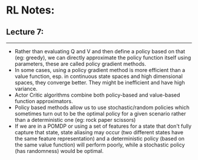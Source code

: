 # RL Notes:

## Lecture 7:
---
* Rather than evaluating Q and V and then define a policy based on that (eg: greedy), we can directly approximate the policy function itself using parameters, these are called policy gradient methods.
* In some cases, using a policy gradient method is more efficient than a value function, esp. in continuous state spaces and high dimensional spaces, they converge better. They might be inefficient and have high variance.
* Actor Critic algorithms combine both policy-based and value-based function approximators.
* Policy based methods allow us to use stochastic/random policies which sometimes turn out to be the optimal policy for a given scenario rather than a deterministic one (eg: rock paper scissors)
* If we are in a POMDP or using a set of features for a state that don't fully capture that state, state aliasing may occur (two different states have the same feature representation) and a deterministic policy (based on the same value function) will perform poorly, while a stochastic policy (has randomness) would be optimal.